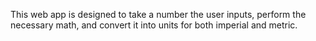 This web app is designed to take a number the user inputs, perform the necessary math, and convert it into units for both imperial and metric. 
